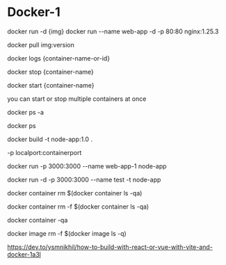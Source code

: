 # Docker-1


docker run -d {img}
docker run --name web-app -d -p 80:80 nginx:1.25.3

docker pull img:version

docker logs {container-name-or-id}

docker stop {container-name}

docker start {container-name}

you can start or stop multiple containers at once

docker ps -a

docker ps

docker build -t node-app:1.0 .

-p localport:containerport

docker run -p 3000:3000 --name web-app-1 node-app

docker run -d -p 3000:3000 --name test -t node-app

docker container rm $(docker container ls -qa)

docker container rm -f $(docker container ls -qa)

docker container -qa

docker image rm -f $(docker image ls -q)


https://dev.to/ysmnikhil/how-to-build-with-react-or-vue-with-vite-and-docker-1a3l